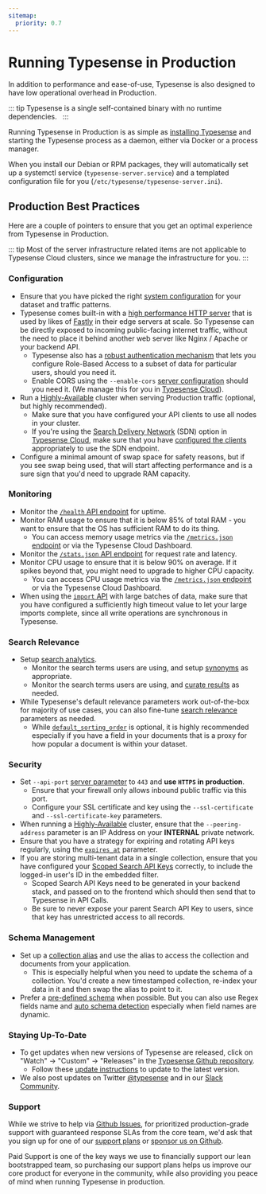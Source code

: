 ```yaml
---
sitemap:
  priority: 0.7
---
```


# Running Typesense in Production

In addition to performance and ease-of-use, Typesense is also designed to have low operational overhead in Production.

::: tip Typesense is a single self-contained binary with no runtime dependencies. 
&nbsp;
:::

Running Typesense in Production is as simple as [installing Typesense](./install-typesense.md) and starting the Typesense process as a daemon, either via Docker or a process manager. 

When you install our Debian or RPM packages, they will automatically set up a systemctl service (`typesense-server.service`) and a templated configuration file for you (`/etc/typesense/typesense-server.ini`).   

## Production Best Practices

Here are a couple of pointers to ensure that you get an optimal experience from Typesense in Production.

::: tip
Most of the server infrastructure related items are not applicable to Typesense Cloud clusters, since we manage the infrastructure for you.
:::

### Configuration

- Ensure that you have picked the right [system configuration](./system-requirements.md) for your dataset and traffic patterns.
- Typesense comes built-in with a [high performance HTTP server](https://github.com/h2o/h2o) that is used by likes of [Fastly](https://fastly.com) in their edge servers at scale.
  So Typesense can be directly exposed to incoming public-facing internet traffic, without the need to place it behind another web server like Nginx / Apache or your backend API.
  - Typesense also has a [robust authentication mechanism](../api/api-keys.md#generate-scoped-search-key) that lets you configure Role-Based Access to a subset of data for particular users, should you need it.
  - Enable CORS using the `--enable-cors` [server configuration](./configure-typesense.md) should you need it. (We manage this for you in [Typesense Cloud](https://cloud.typesense.org)). 
- Run a [Highly-Available](./high-availability.md) cluster when serving Production traffic (optional, but highly recommended).
  - Make sure that you have configured your API clients to use all nodes in your cluster.
  - If you're using the [Search Delivery Network](./system-requirements.md#choosing-search-delivery-network-sdn) (SDN) option in [Typesense Cloud](https://cloud.typesense.org), make sure that you have [configured the clients](../api/authentication.md#search-delivery-network) appropriately to use the SDN endpoint.
- Configure a minimal amount of swap space for safety reasons, but if you see swap being used, that will start affecting performance and is a sure sign that you'd need to upgrade RAM capacity.

### Monitoring

- Monitor the [`/health` API endpoint](../api/cluster-operations.md#health) for uptime.
- Monitor RAM usage to ensure that it is below 85% of total RAM - you want to ensure that the OS has sufficient RAM to do its thing.
  - You can access memory usage metrics via the [`/metrics.json` endpoint](../api/cluster-operations.md#cluster-metrics) or via the Typesense Cloud Dashboard.
- Monitor the [`/stats.json` API endpoint](../api/cluster-operations.md#api-stats) for request rate and latency. 
- Monitor CPU usage to ensure that it is below 90% on average. If it spikes beyond that, you might need to upgrade to higher CPU capacity.
  - You can access CPU usage metrics via the [`/metrics.json` endpoint](../api/cluster-operations.md#cluster-metrics) or via the Typesense Cloud Dashboard.
- When using the [`import` API](../api/documents.md#import-documents) with large batches of data, make sure that you have configured a sufficiently high timeout value to let your large imports complete, since all write operations are synchronous in Typesense.

### Search Relevance

- Setup [search analytics](./search-analytics.md).
  - Monitor the search terms users are using, and setup [synonyms](../api/synonyms.md) as appropriate.
  - Monitor the search terms users are using, and [curate results](../api/curation.md) as needed.
- While Typesense's default relevance parameters work out-of-the-box for majority of use cases, you can also fine-tune [search relevance](./ranking-and-relevance.md) parameters as needed.
  - While [`default_sorting_order`](./ranking-and-relevance.md#default-ranking-order) is optional, it is highly recommended especially if you have a field in your documents that is a proxy for how popular a document is within your dataset.

### Security

- Set `--api-port` [server parameter](./configure-typesense.md) to `443` and **use `HTTPS` in production**. 
  - Ensure that your firewall only allows inbound public traffic via this port.
  - Configure your SSL certificate and key using the `--ssl-certificate` and `--ssl-certificate-key` parameters.
- When running a [Highly-Available](./high-availability.md) cluster, ensure that the `--peering-address` parameter is an IP Address on your **INTERNAL** private network.
- Ensure that you have a strategy for expiring and rotating API keys regularly, using the [`expires_at`](../api/api-keys.md#arguments) parameter.
- If you are storing multi-tenant data in a single collection, ensure that you have configured your [Scoped Search API Keys](../api/api-keys.md#generate-scoped-search-key) correctly, to include the logged-in user's ID in the embedded filter.
  - Scoped Search API Keys need to be generated in your backend stack, and passed on to the frontend which should then send that to Typesense in API Calls. 
  - Be sure to never expose your parent Search API Key to users, since that key has unrestricted access to all records.

### Schema Management

- Set up a [collection alias](../api/collection-alias.md) and use the alias to access the collection and documents from your application. 
  - This is especially helpful when you need to update the schema of a collection. You'd create a new timestamped collection, re-index your data in it and then swap the alias to point to it.
- Prefer a [pre-defined schema](../api/collections.md#with-pre-defined-schema) when possible. But you can also use Regex fields name and [auto schema detection](../api/collections.md#with-auto-schema-detection) especially when field names are dynamic. 

### Staying Up-To-Date
 
- To get updates when new versions of Typesense are released, click on "Watch" -> "Custom" -> "Releases" in the [Typesense Github repository](https://github.com/typesense/typesense).
  - Follow these [update instructions](./updating-typesense.md) to update to the latest version.
- We also post updates on Twitter [@typesense](https://twitter.com/typesense) and in our [Slack Community](https://join.slack.com/t/typesense-community/shared_invite/zt-mx4nbsbn-AuOL89O7iBtvkz136egSJg).

### Support

While we strive to help via [Github Issues](https://github.com/typesense/typesense/issues), for prioritized production-grade support with guaranteed response SLAs from the core team, we'd ask that you sign up for one of our [support plans](https://typesense.org/support) or [sponsor us on Github](https://github.com/sponsors/typesense).

Paid Support is one of the key ways we use to financially support our lean bootstrapped team, so purchasing our support plans helps us improve our core product for everyone in the community, while also providing you peace of mind when running Typesense in production. 
